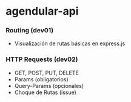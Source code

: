 # agendular-api

### Routing (dev01)

* Visualización de rutas básicas en express.js

### HTTP Requests (dev02)

* GET, POST, PUT, DELETE
* Params (obligatorios)
* Query-Params (opcionales)
* Choque de Rutas (issue)
